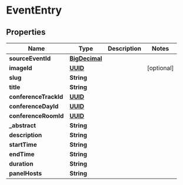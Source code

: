 
# EventEntry

## Properties
Name | Type | Description | Notes
------------ | ------------- | ------------- | -------------
**sourceEventId** | [**BigDecimal**](BigDecimal.md) |  | 
**imageId** | [**UUID**](UUID.md) |  |  [optional]
**slug** | **String** |  | 
**title** | **String** |  | 
**conferenceTrackId** | [**UUID**](UUID.md) |  | 
**conferenceDayId** | [**UUID**](UUID.md) |  | 
**conferenceRoomId** | [**UUID**](UUID.md) |  | 
**_abstract** | **String** |  | 
**description** | **String** |  | 
**startTime** | **String** |  | 
**endTime** | **String** |  | 
**duration** | **String** |  | 
**panelHosts** | **String** |  | 



